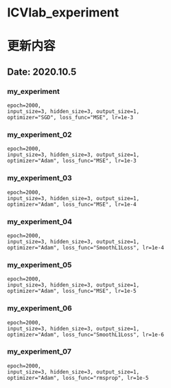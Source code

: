 # ICVlab_experiment

更新内容
====
## Date: 2020.10.5

### my_experiment

    epoch=2000,
    input_size=3, hidden_size=3, output_size=1,
    optimizer="SGD", loss_func="MSE", lr=1e-3

### my_experiment_02

    epoch=2000,
    input_size=3, hidden_size=3, output_size=1,
    optimizer="Adam", loss_func="MSE", lr=1e-3

### my_experiment_03

    epoch=2000,
    input_size=3, hidden_size=3, output_size=1,
    optimizer="Adam", loss_func="MSE", lr=1e-4

### my_experiment_04

    epoch=2000,
    input_size=3, hidden_size=3, output_size=1,
    optimizer="Adam", loss_func="SmoothL1Loss", lr=1e-4

### my_experiment_05

    epoch=2000,
    input_size=3, hidden_size=3, output_size=1,
    optimizer="Adam", loss_func="MSE", lr=1e-5

### my_experiment_06

    epoch=2000,
    input_size=3, hidden_size=3, output_size=1,
    optimizer="Adam", loss_func="SmoothL1Loss", lr=1e-6

### my_experiment_07

    epoch=2000,
    input_size=3, hidden_size=3, output_size=1,
    optimizer="Adam", loss_func="rmsprop", lr=1e-5
